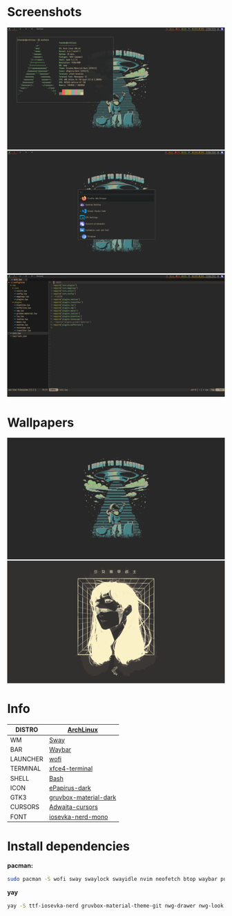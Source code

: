 # Screenshots
![screen](https://github.com/Fonndes/dotfiles/blob/main/screenshots/screen.png)
![wofi](https://github.com/Fonndes/dotfiles/blob/main/screenshots/screen1.png)
![nvim](https://github.com/Fonndes/dotfiles/blob/main/screenshots/screen2.png)

# Wallpapers
![wallpapers](https://github.com/Fonndes/dotfiles/blob/main/wallpaper/1234.jpg)
![wallpapers1](https://github.com/Fonndes/dotfiles/blob/main/wallpaper/ALLqk82.png)

# Info

|DISTRO|[ArchLinux](https://archlinux.org/)|
| ------ | ------ |
|WM|[Sway](https://github.com/swaywm/sway)|
|BAR|[Waybar](https://github.com/Alexays/Waybar)|
|LAUNCHER|[wofi](https://hg.sr.ht/~scoopta/wofi)|
|TERMINAL|[xfce4-terminal](https://docs.xfce.org/apps/terminal/start)|
|SHELL|[Bash](https://www.gnu.org/software/bash)|
|ICON|[ePapirus-dark](https://www.pling.com/p/1532276)|
|GTK3|[gruvbox-material-dark](https://aur.archlinux.org/packages/gruvbox-material-gtk-theme-git)|
|CURSORS|[Adwaita-cursors](https://gitlab.gnome.org/GNOME/adwaita-icon-theme/-/tree/master/Adwaita/cursors)|
|FONT|[iosevka-nerd-mono](https://archlinux.org/packages/extra/any/ttf-iosevka-nerd)|

# Install dependencies
**pacman:**
```Bash
sudo pacman -S wofi sway swaylock swayidle nvim neofetch btop waybar puslemixer pipewire pipewire-alsa pipewire-pulse piperwire-jack wireplumber xfce4-terminal
```
**yay**
```Bash
yay -S ttf-iosevka-nerd gruvbox-material-theme-git nwg-drawer nwg-look nwg-bar sway-input sway-input-config autotiling
```
